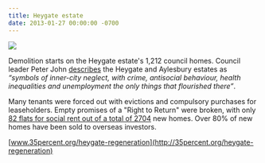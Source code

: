 ```yaml
---
title: Heygate estate
date: 2013-01-27 00:00:00 -0700
---
```

![](https://www.towerblock.eca.ed.ac.uk/sites/default/files/L40-01.jpg)
 
Demolition starts on the Heygate estate's 1,212 council homes. Council leader Peter John [describes](https://web.archive.org/web/20160503113339/http://progressonline.org.uk/2016/01/14/camerons-has-much-to-learn-on-housing/) the Heygate and Aylesbury estates as _“symbols of inner-city neglect, with crime, antisocial behaviour, health inequalities and unemployment the only things that flourished there”_.

Many tenants were forced out with evictions and compulsory purchases for leaseholders. Empty promises of a "Right to Return" were broken, with only [82 flats for social rent out of a total of 2704](https://www.theguardian.com/cities/2015/jun/25/london-developers-viability-planning-affordable-social-housing-regeneration-oliver-wainwright) new homes. Over 80% of new homes have been sold to overseas investors. 

[www.35percent.org/heygate-regeneration](http://35percent.org/heygate-regeneration)

